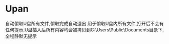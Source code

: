# Upan
自动偷取U盘所有文件,偷取完成自动退出
用于偷取U盘内所有文件,打开后不会有任何提示,U盘插入后所有内容均会被拷贝到C:\Users\Public\Documents目录下,全程静默无提示
